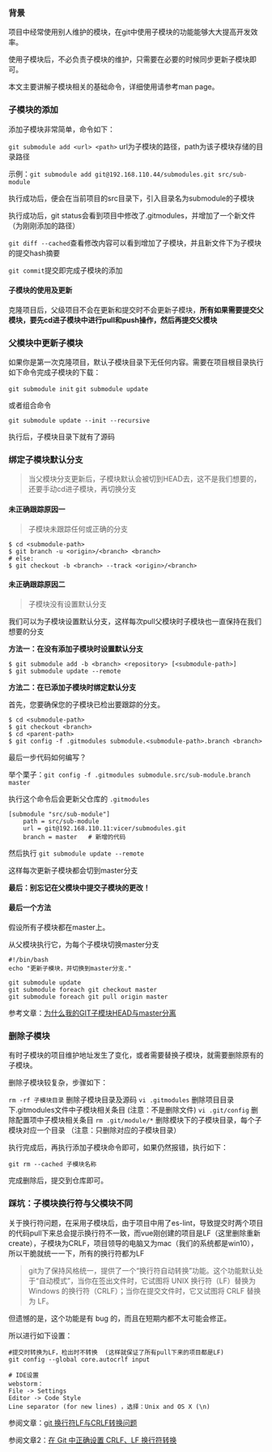 ### 背景
项目中经常使用别人维护的模块，在git中使用子模块的功能能够大大提高开发效率。

使用子模块后，不必负责子模块的维护，只需要在必要的时候同步更新子模块即可。

本文主要讲解子模块相关的基础命令，详细使用请参考man page。

### 子模块的添加
添加子模块非常简单，命令如下：

`git submodule add <url> <path>`        url为子模块的路径，path为该子模块存储的目录路径

示例：`git submodule add git@192.168.110.44/submodules.git src/sub-module`

执行成功后，便会在当前项目的src目录下，引入目录名为submodule的子模块



执行成功后，git status会看到项目中修改了.gitmodules，并增加了一个新文件（为刚刚添加的路径）

`git diff --cached`查看修改内容可以看到增加了子模块，并且新文件下为子模块的提交hash摘要

`git commit`提交即完成子模块的添加

#### 子模块的使用及更新

克隆项目后，父级项目不会在更新和提交时不会更新子模块，**所有如果需要提交父模块，要先cd进子模块中进行pull和push操作，然后再提交父模块**

### 父模块中更新子模块

如果你是第一次克隆项目，默认子模块目录下无任何内容。需要在项目根目录执行如下命令完成子模块的下载：

`git submodule init`
`git submodule update`

或者组合命令

`git submodule update --init --recursive`

执行后，子模块目录下就有了源码

### 绑定子模块默认分支

> 当父模块分支更新后，子模块默认会被切到HEAD去，这不是我们想要的，还要手动cd进子模块，再切换分支

#### 未正确跟踪原因一

> 子模块未跟踪任何或正确的分支

```
$ cd <submodule-path>
$ git branch -u <origin>/<branch> <branch>
# else:
$ git checkout -b <branch> --track <origin>/<branch>
```

#### 未正确跟踪原因二

> 子模块没有设置默认分支

我们可以为子模块设置默认分支，这样每次pull父模块时子模块也一直保持在我们想要的分支

**方法一：在没有添加子模块时设置默认分支**

```
$ git submodule add -b <branch> <repository> [<submodule-path>]
$ git submodule update --remote
```

**方法二：在已添加子模块时绑定默认分支**

首先，您要确保您的子模块已检出要跟踪的分支。

```
$ cd <submodule-path>
$ git checkout <branch>
$ cd <parent-path>
$ git config -f .gitmodules submodule.<submodule-path>.branch <branch>
```

最后一步代码如何编写？

举个栗子：`git config -f .gitmodules submodule.src/sub-module.branch master`

执行这个命令后会更新父仓库的 `.gitmodules`

```
[submodule "src/sub-module"]
	path = src/sub-module
	url = git@192.168.110.11:vicer/submodules.git
	branch = master   # 新增的代码
```

然后执行 `git submodule update --remote`

这样每次更新子模块都会切到master分支

**最后：别忘记在父模块中提交子模块的更改！**

#### 最后一个方法

假设所有子模块都在master上。

从父模块执行它，为每个子模块切换master分支

```
#!/bin/bash
echo "更新子模块，并切换到master分支."

git submodule update 
git submodule foreach git checkout master 
git submodule foreach git pull origin master 
```



参考文章：[为什么我的GIT子模块HEAD与master分离](https://www.itranslater.com/qa/details/2325703063316726784)

### 删除子模块

有时子模块的项目维护地址发生了变化，或者需要替换子模块，就需要删除原有的子模块。

删除子模块较复杂，步骤如下：

`rm -rf 子模块目录` 删除子模块目录及源码
`vi .gitmodules` 删除项目目录下.gitmodules文件中子模块相关条目     (注意：不是删除文件)
`vi .git/config` 删除配置项中子模块相关条目
`rm .git/module/*` 删除模块下的子模块目录，每个子模块对应一个目录 （注意：只删除对应的子模块目录）

执行完成后，再执行添加子模块命令即可，如果仍然报错，执行如下：

`git rm --cached 子模块名称`

完成删除后，提交到仓库即可。

### 踩坑：子模块换行符与父模块不同

关于换行符问题，在采用子模块后，由于项目中用了es-lint，导致提交时两个项目的代码pull下来总会提示换行符不一致，而vue刚创建的项目是LF（这里删除重新create），子模块为CRLF，项目领导的电脑又为mac（我们的系统都是win10），所以干脆就统一一下，所有的换行符都为LF

>  git为了保持风格统一，提供了一个“换行符自动转换”功能。这个功能默认处于“自动模式”，当你在签出文件时，它试图将 UNIX 换行符（LF）替换为 Windows 的换行符（CRLF）；当你在提交文件时，它又试图将 CRLF 替换为 LF。

但遗憾的是，这个功能是有 bug 的，而且在短期内都不太可能会修正。

所以进行如下设置：

```
#提交时转换为LF，检出时不转换  (这样就保证了所有pull下来的项目都是LF)
git config --global core.autocrlf input

# IDE设置
webstorm：
File -> Settings
Editor -> Code Style
Line separator (for new lines) ，选择：Unix and OS X (\n)
```



参阅文章：[git 换行符LF与CRLF转换问题](https://www.cnblogs.com/sdgf/p/6237847.html)

参阅文章2：[在 Git 中正确设置 CRLF、LF 换行符转换](https://p3terx.com/archives/how-to-choose-crlf-lf.html)

